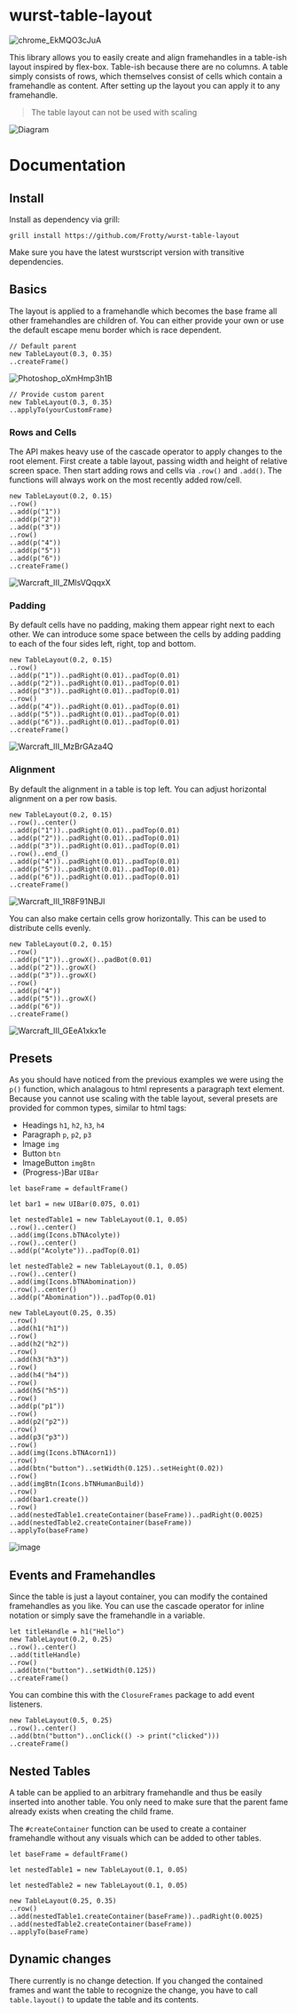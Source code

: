 # wurst-table-layout

![chrome_EkMQO3cJuA](https://user-images.githubusercontent.com/1486037/142081152-42348ece-7cfb-47db-a4e2-c9d552537f02.png)

This library allows you to easily create and align framehandles in a table-ish layout inspired by flex-box.
Table-ish because there are no columns. A table simply consists of rows, which themselves consist of cells which contain a framehandle as content.
After setting up the layout you can apply it to any framehandle.

> The table layout can not be used with scaling

![Diagram](https://user-images.githubusercontent.com/1486037/141851102-390b7136-41b1-4b8f-9197-be286a7a4ba5.png)

# Documentation

## Install

Install as dependency via grill:

`grill install https://github.com/Frotty/wurst-table-layout`

Make sure you have the latest wurstscript version with transitive dependencies.

## Basics

The layout is applied to a framehandle which becomes the base frame all other framehandles are children of.
You can either provide your own or use the default escape menu border which is race dependent.

```
// Default parent
new TableLayout(0.3, 0.35)
..createFrame()
```

![Photoshop_oXmHmp3h1B](https://user-images.githubusercontent.com/1486037/142065401-1f754d8d-5bf8-4376-baec-e608eef57f83.png)

```
// Provide custom parent
new TableLayout(0.3, 0.35)
..applyTo(yourCustomFrame)
```

### Rows and Cells

The API makes heavy use of the cascade operator to apply changes to the root element.
First create a table layout, passing width and height of relative screen space.
Then start adding rows and cells via `.row()` and `.add()`.
The functions will always work on the most recently added row/cell.

```
new TableLayout(0.2, 0.15)
..row()
..add(p("1"))
..add(p("2"))
..add(p("3"))
..row()
..add(p("4"))
..add(p("5"))
..add(p("6"))
..createFrame()
```

![Warcraft_III_ZMlsVQqqxX](https://user-images.githubusercontent.com/1486037/142065460-35d1eb89-ecb9-4573-9f4e-5438e947d8ec.png)

### Padding

By default cells have no padding, making them appear right next to each other. We can introduce some space between the cells by adding padding to each of the four sides left, right, top and bottom.

```
new TableLayout(0.2, 0.15)
..row()
..add(p("1"))..padRight(0.01)..padTop(0.01)
..add(p("2"))..padRight(0.01)..padTop(0.01)
..add(p("3"))..padRight(0.01)..padTop(0.01)
..row()
..add(p("4"))..padRight(0.01)..padTop(0.01)
..add(p("5"))..padRight(0.01)..padTop(0.01)
..add(p("6"))..padRight(0.01)..padTop(0.01)
..createFrame()
```

![Warcraft_III_MzBrGAza4Q](https://user-images.githubusercontent.com/1486037/142065482-3c9d8b72-6acf-4925-bb07-8378ffdde546.png)

### Alignment

By default the alignment in a table is top left. You can adjust horizontal alignment on a per row basis.

```
new TableLayout(0.2, 0.15)
..row()..center()
..add(p("1"))..padRight(0.01)..padTop(0.01)
..add(p("2"))..padRight(0.01)..padTop(0.01)
..add(p("3"))..padRight(0.01)..padTop(0.01)
..row()..end_()
..add(p("4"))..padRight(0.01)..padTop(0.01)
..add(p("5"))..padRight(0.01)..padTop(0.01)
..add(p("6"))..padRight(0.01)..padTop(0.01)
..createFrame()
```

![Warcraft_III_1R8F91NBJl](https://user-images.githubusercontent.com/1486037/142065499-73aabd15-1da1-4173-b081-ed1c6130ecfb.png)

You can also make certain cells grow horizontally. This can be used to distribute cells evenly.

```
new TableLayout(0.2, 0.15)
..row()
..add(p("1"))..growX()..padBot(0.01)
..add(p("2"))..growX()
..add(p("3"))..growX()
..row()
..add(p("4"))
..add(p("5"))..growX()
..add(p("6"))
..createFrame()
```

![Warcraft_III_GEeA1xkx1e](https://user-images.githubusercontent.com/1486037/142065518-b15fe6dd-579f-4616-a7bc-28d243a986eb.png)

## Presets

As you should have noticed from the previous examples we were using the `p()` function, which analagous to html represents a paragraph text element.
Because you cannot use scaling with the table layout, several presets are provided for common types, similar to html tags:

- Headings `h1`, `h2`, `h3`, `h4`
- Paragraph `p`, `p2`, `p3`
- Image `img`
- Button `btn`
- ImageButton `imgBtn`
- (Progress-)Bar `UIBar`

```
let baseFrame = defaultFrame()

let bar1 = new UIBar(0.075, 0.01)

let nestedTable1 = new TableLayout(0.1, 0.05)
..row()..center()
..add(img(Icons.bTNAcolyte))
..row()..center()
..add(p("Acolyte"))..padTop(0.01)

let nestedTable2 = new TableLayout(0.1, 0.05)
..row()..center()
..add(img(Icons.bTNAbomination))
..row()..center()
..add(p("Abomination"))..padTop(0.01)

new TableLayout(0.25, 0.35)
..row()
..add(h1("h1"))
..row()
..add(h2("h2"))
..row()
..add(h3("h3"))
..row()
..add(h4("h4"))
..row()
..add(h5("h5"))
..row()
..add(p("p1"))
..row()
..add(p2("p2"))
..row()
..add(p3("p3"))
..row()
..add(img(Icons.bTNAcorn1))
..row()
..add(btn("button")..setWidth(0.125)..setHeight(0.02))
..row()
..add(imgBtn(Icons.bTNHumanBuild))
..row()
..add(bar1.create())
..row()
..add(nestedTable1.createContainer(baseFrame))..padRight(0.0025)
..add(nestedTable2.createContainer(baseFrame))
..applyTo(baseFrame)
```

![image](https://user-images.githubusercontent.com/1486037/182792935-8526762b-d379-4117-b4c8-e3eec13f055d.png)


## Events and Framehandles

Since the table is just a layout container, you can modify the contained framehandles as you like.
You can use the cascade operator for inline notation or simply save the framehandle in a variable.

```
let titleHandle = h1("Hello")
new TableLayout(0.2, 0.25)
..row()..center()
..add(titleHandle)
..row()
..add(btn("button")..setWidth(0.125))
..createFrame()
```

You can combine this with the `ClosureFrames` package to add event listeners.

```
new TableLayout(0.5, 0.25)
..row()..center()
..add(btn("button")..onClick(() -> print("clicked")))
..createFrame()
```

## Nested Tables

A table can be applied to an arbitrary framehandle and thus be easily inserted into another table. You only need to make sure that the parent fame already exists when creating the child frame.

The `#createContainer` function can be used to create a container framehandle without any visuals which can be added to other tables.

```
let baseFrame = defaultFrame()

let nestedTable1 = new TableLayout(0.1, 0.05)

let nestedTable2 = new TableLayout(0.1, 0.05)

new TableLayout(0.25, 0.35)
..row()
..add(nestedTable1.createContainer(baseFrame))..padRight(0.0025)
..add(nestedTable2.createContainer(baseFrame))
..applyTo(baseFrame)
```

## Dynamic changes

There currently is no change detection. If you changed the contained frames and want the table to recognize the change, you have to call `table.layout()` to update the table and its contents.
